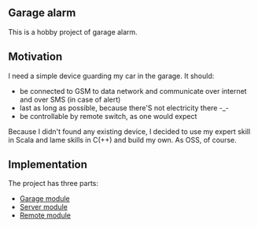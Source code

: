 ## Garage alarm

This is a hobby project of garage alarm.

## Motivation

I need a simple device guarding my car in the garage. It should:
* be connected to GSM to data network and communicate over internet and over SMS (in case of alert)
* last as long as possible, because there'S not electricity there -_-
* be controllable by remote switch, as one would expect

Because I didn't found any existing device, I decided to use my expert skill in Scala and lame skills in C(++) and build my own. As OSS, of course.

## Implementation

The project has three parts:
* [Garage module](main_module.md)
* [Server module](server_module.md)
* [Remote module](remote_module.md)
